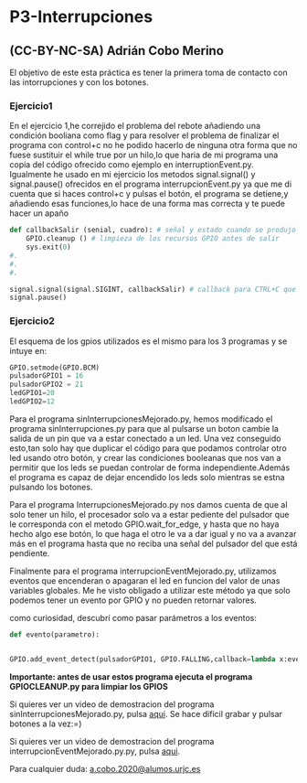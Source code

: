 # P3-Interrupciones

## (CC-BY-NC-SA) Adrián Cobo Merino

El objetivo de este esta práctica es tener la primera toma de contacto con las intorrupciones y con los botones.

### Ejercicio1

En el ejercicio 1,he correjido el problema del rebote añadiendo una condición booliana como flag y para resolver el problema de finalizar 
el programa con control+c no he podido hacerlo de ninguna otra forma que no fuese sustituir el while true por un hilo,lo que haria de mi 
programa una copia del código ofrecido como ejemplo en interruptionEvent.py. Igualmente he usado en mi ejercicio los metodos signal.signal()
y signal.pause() ofrecidos en el programa interrupcionEvent.py ya que me di cuenta que si haces control+c y pulsas el botón, el programa se
detiene,y añadiendo esas funciones,lo hace de una forma mas correcta y te puede hacer un apaño

```python
def callbackSalir (senial, cuadro): # señal y estado cuando se produjo la interrup.
    GPIO.cleanup () # limpieza de los recursos GPIO antes de salir
    sys.exit(0)
#.
#.
#.

signal.signal(signal.SIGINT, callbackSalir) # callback para CTRL+C que limpia todos los hilos anteriores
signal.pause()
```

### Ejercicio2

El esquema de los gpios utilizados es el mismo para los 3 programas y se intuye en: 

```python
GPIO.setmode(GPIO.BCM)
pulsadorGPIO1 = 16
pulsadorGPIO2 = 21
ledGPIO1=20
ledGPIO2=12
```

Para el programa sinInterrupcionesMejorado.py, hemos modificado el programa sinInterrupciones.py para que al pulsarse un boton cambie 
la salida de un pin que va a estar conectado a un led. Una vez conseguido esto,tan solo hay que duplicar el código para que podamos 
controlar otro led usando otro botón, y crear las condiciones booleanas que nos van a permitir que los leds se puedan controlar de forma
independiente.Además el programa es capaz de dejar encendido los leds solo mientras se estna pulsando los botones.

Para el programa InterrupcionesMejorado.py nos damos cuenta de que al solo tener un hilo, el procesador solo va a estar pediente del 
pulsador que le corresponda con el metodo GPIO.wait_for_edge, y hasta que no haya hecho algo ese botón, lo que haga el otro le va a dar 
igual y no va a avanzar más en el programa hasta que no reciba una señal del pulsador del que está pendiente.

Finalmente para el programa interrupcionEventMejorado.py, utilizamos eventos que encenderan o apagaran el led en funcion del valor de unas 
variables globales. Me he visto obligado a utilizar este método ya que solo podemos tener un evento por GPIO y no pueden retornar valores.

como curiosidad, descubrí como pasar parámetros a los eventos:

```python
def evento(parametro):


GPIO.add_event_detect(pulsadorGPIO1, GPIO.FALLING,callback=lambda x:evento(parametro), bouncetime=500)
```

**Importante: antes de usar estos programa ejecuta el programa GPIOCLEANUP.py para limpiar los GPIOS**

Si quieres ver un video de demostracion del programa sinInterrupcionesMejorado.py, 
pulsa [aqui](https://drive.google.com/file/d/1aWFSqJxfIakVRPgp6kce8qWLPtNMSFMa/view?usp=sharing).
Se hace dificil grabar y pulsar botones a la vez:=)

Si quieres ver un video de demostracion del programa interrupcionEventMejorado.py.py, 
pulsa [aqui](https://drive.google.com/file/d/13j78xTz0Fby131z2q_GzcOzyOOIfTptj/view?usp=sharing).

Para cualquier duda: <a.cobo.2020@alumos.urjc.es>
